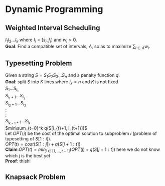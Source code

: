 # Dynamic Programming
## Weighted Interval Scheduling  
$I_{1}I_{2}...I_{k}$ where $I_i = [s_{i}, f_{i}]$ and $w_{i} >0$.  
**Goal**: Find a compatible set of intervals, $A$, so as to maximize $\sum_{i\in A}w_{i}$.
## Typesetting Problem
Given a string $S=S_{1}S_{2}S_{3}...S_{n}$ and a penalty function $q$.  
**Goal**: split $S$ into $K$ lines where $i_k = n$ and $K$ is not fixed  
$S_{1}...S_{i_1}$  
$S_{i_1+1}...S_{i_2}$  
$S_{i_2+1}...S_{i_3}$  
:  
:  
$S_{i_{k-1}+1}...S_{i_k}$  
$min\sum_{t=0}^k q(S[i_{t}+1, i_{t+1}])$  
Let $OPT(i)$ be the cost of the optimal solution to subproblem $i$ 
(problem of typesetting of $S[1:i]$).  
$OPT(t) = cost(S[1:j])+q(S[j+1:t])$  
**Claim**:$OPT(t) = min_{j\in{[1,...,t-1]}}(OPT(j)+q(S[j+1:t])$ here we do not know which j is the best yet  
**Proof**: thishi


## Knapsack Problem

